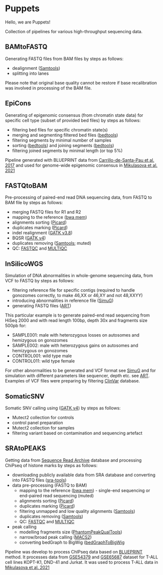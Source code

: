 # Puppets

Hello, we are Puppets!

Collection of pipelines for various high-throughput sequencing data.



## BAMtoFASTQ
Generating FASTQ files from BAM files by steps as follows:
- dealignment ([Samtools](http://www.htslib.org))
- splitting into lanes 

Please note that original base quality cannot be restore if base recalibration was involved in processing of the BAM file.



## EpiCons
Generating of epigenomic consensus (from chromatin state data) for specific cell type (subset of provided bed files) by steps as follows:
- filtering bed files for specific chromatin state(s)
- merging and segmenting filtered bed files ([bedtools](https://bedtools.readthedocs.io/en/latest/content/tools/multiinter.html))
- filtering segments by minimal number of samples
- sorting ([bedtools](https://bedtools.readthedocs.io/en/latest/content/tools/sort.html)) and joining segments ([bedtools](https://bedtools.readthedocs.io/en/latest/content/tools/merge.html))
- filtering joined segments by minimal length (or top 5%)

Pipeline generated with BLUEPRINT data from [Carrillo-de-Santa-Pau et al. 2017](https://pubmed.ncbi.nlm.nih.gov/28934481/) and used for genome-wide epigenomic consensus in [Mikulasova et al. 2021](https://pubmed.ncbi.nlm.nih.gov/34933939/)



## FASTQtoBAM
Pre-processing of paired-end read DNA sequencing data, from FASTQ to BAM file by steps as follows:
- merging FASTQ files for R1 and R2
- mapping to the reference ([bwa mem](http://bio-bwa.sourceforge.net/bwa.shtml))
- alignments sorting ([Picard](https://broadinstitute.github.io/picard/))
- duplicates marking ([Picard](https://broadinstitute.github.io/picard/))
- indel realignment ([GATK v3.8](https://console.cloud.google.com/storage/browser/gatk-software/package-archive/gatk))
- BQSR ([GATK v4](https://github.com/broadinstitute/gatk/releases))
- duplicates removing ([Samtools](http://www.htslib.org); muted)
- QC: [FASTQC](https://www.bioinformatics.babraham.ac.uk/projects/fastqc/) and [MULTIQC](https://www.bioinformatics.babraham.ac.uk/projects/fastqc/)



## InSilicoWGS
Simulation of DNA abnormalities in whole-genome sequencing data, from VCF to FASTQ by steps as follows:
- filtering reference file for specific contigs (required to handle gonozomes correctly, to make 46,XX or 46,XY and not 48,XXYY)
- introducing abnormalities in reference file ([SimuG](https://github.com/yjx1217/simuG))
- generating FASTQ files ([ART](https://www.niehs.nih.gov/research/resources/software/biostatistics/art/index.cfm))

This particular example is to generate paired-end read sequencing from HiSeq 2000 and with read length 100bp, depth 30x and fragments size 500pb for:
- SAMPLE001: male with heterozygous losses on autosomes and hemizygous on gonozomes
- SAMPLE002: male with heterozygous gains on autosomes and hemizygous on gonozomes
- CONTROL001: wild type male
- CONTROL011: wild type female

For other abnormalities to be generated and VCF format see [SimuG](https://github.com/yjx1217/simuG) and for simulation with different parameters like sequencer, depth etc. see [ART](https://www.niehs.nih.gov/research/resources/software/biostatistics/art/index.cfm). Examples of VCF files were preparing by filtering [ClinVar](https://www.ncbi.nlm.nih.gov/clinvar/) database.




## SomaticSNV
Somatic SNV calling using ([GATK v4](https://github.com/broadinstitute/gatk/releases)) by steps as follows:
- Mutect2 collection for controls
- control panel preparation
- Mutect2 collection for samples
- filtering variant based on contamination and sequencing artefact



## SRAtoPEAKS
Getting data from [Sequence Read Archive](https://www.ncbi.nlm.nih.gov/sra) database and processing ChiPseq of histone marks by steps as follows:
- downloading publicly available data from SRA database and converting into FASTQ files ([sra-tools](https://github.com/ncbi/sra-tools))
- data pre-processing (FASTQ to BAM)
  - mapping to the reference ([bwa mem](http://bio-bwa.sourceforge.net/bwa.shtml)) - single-end sequencing or end-paired read sequencing (muted)
  - alignments sorting ([Picard](https://broadinstitute.github.io/picard/))
  - duplicates marking ([Picard](https://broadinstitute.github.io/picard/))
  - filtering unmapped and low quality alignments ([Samtools](http://www.htslib.org))
  - duplicates removing ([Samtools](http://www.htslib.org))
  - QC: [FASTQC](https://www.bioinformatics.babraham.ac.uk/projects/fastqc/) and [MULTIQC](https://www.bioinformatics.babraham.ac.uk/projects/fastqc/)
- peak calling
  - modelling fragments size ([PhantomPeakQualTools](https://github.com/crazyhottommy/phantompeakqualtools))
  - narrow/broad peak calling ([MACS2](https://pypi.org/project/MACS2/))
  - converting bedGraph to BigWig ([bedGraphToBigWig](http://hgdownload.soe.ucsc.edu/admin/exe/)

Pipeline was develop to process ChIPseq data based on [BLUEPRINT](http://dcc.blueprint-epigenome.eu/#/md/methods) method. It processes data from [GSE54379](https://www.ncbi.nlm.nih.gov/geo/query/acc.cgi?acc=GSE54379) and [GSE65687](https://www.ncbi.nlm.nih.gov/geo/query/acc.cgi?acc=GSE65687) dataset for T-ALL cell lines KOPT-K1, DND-41 and Jurkat. It was used to process T-ALL data in [Mikulasova et al. 2021](https://pubmed.ncbi.nlm.nih.gov/34933939/)



